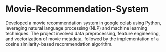 # Movie-Recommendation-System
Developed a movie recommendation system in google colab using Python, leveraging natural language processing (NLP) and machine learning techniques. The project involved data preprocessing, feature engineering, and vectorization of movie metadata, followed by the implementation of a cosine similarity-based recommendation algorithm.
